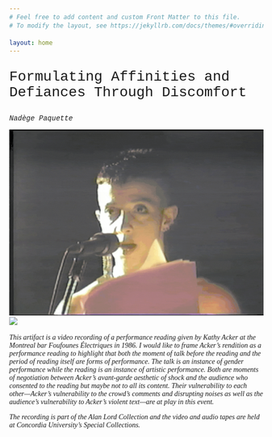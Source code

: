 ```yaml
---
# Feel free to add content and custom Front Matter to this file.
# To modify the layout, see https://jekyllrb.com/docs/themes/#overriding-theme-defaults

layout: home
---
```

<p style="font-family:'courier'; font-size: 2em">Formulating Affinities and Defiances Through Discomfort</p>
<p style="font-family:'courier'; font-size: 1em"><i>Nadège Paquette<i/></p>

![Kathy Acker reading](ezgif.com-gif-maker.gif)![](ezgif.com-maker.gif)

<p style="font-family:'letter gothic std'">This artifact is a video recording of a performance reading given by Kathy Acker at the Montreal bar Foufounes Électriques in 1986. I would like to frame Acker’s rendition as a performance reading to highlight that both the moment of talk before the reading and the period of reading itself are forms of performance. The talk is an instance of gender performance while the reading is an instance of artistic performance. Both are moments of negotiation between Acker’s avant-garde aesthetic of shock and the audience who consented to the reading but maybe not to all its content. Their vulnerability to each other—Acker’s vulnerability to the crowd’s comments and disrupting noises as well as the audience’s vulnerability to Acker’s violent text—are at play in this event.</p>

<p style="font-family:'letter gothic std'">The recording is part of the Alan Lord Collection and the video and audio tapes are held at Concordia University’s Special Collections.</p>
